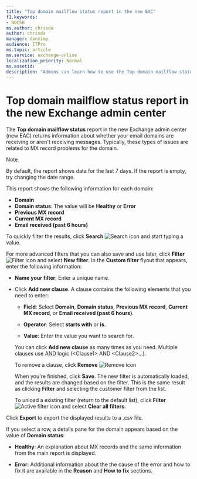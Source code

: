 ```yaml
---
title: "Top domain mailflow status report in the new EAC"
f1.keywords:
- NOCSH
ms.author: chrisda
author: chrisda
manager: dansimp
audience: ITPro
ms.topic: article
ms.service: exchange-online
localization_priority: Normal
ms.assetid:
description: "Admins can learn how to use the Top domain mailflow status report in the new Exchange admin center to identify and troubleshoot mail flow in your email domains."
---
```


# Top domain mailflow status report in the new Exchange admin center

The **Top domain mailflow status** report in the new Exchange admin center (new EAC) returns information about whether your email domains are receiving or aren't receiving messages. Typically, these types of issues are related to MX record problems for the domain.

> [!NOTE]
> By default, the report shows data for the last 7 days. If the report is empty, try changing the date range.

This report shows the following information for each domain:

- **Domain**
- **Domain status**: The value will be **Healthy** or **Error**
- **Previous MX record**
- **Current MX record**
- **Email received (past 6 hours)**

To quickly filter the results, click **Search** ![Search icon](../../media/modern-eac-search-icon.png) and start typing a value.

For more advanced filters that you can also save and use later, click **Filter** ![Filter icon](../../media/modern-eac-filter-icon.png) and select **New filter**. In the **Custom filter** flyout that appears, enter the following information:

- **Name your filter**: Enter a unique name.

- Click **Add new clause**. A clause contains the following elements that you need to enter:

  - **Field**: Select **Domain**, **Domain status**, **Previous MX record**, **Current MX record**, or **Email received (past 6 hours)**.

  - **Operator**: Select **starts with** or **is**.

  - **Value**: Enter the value you want to search for.

  You can click **Add new clause** as many times as you need. Multiple clauses use AND logic (\<Clause1\> AND \<Clause2\>...).

  To remove a clause, click **Remove** ![Remove icon](../../media/modern-eac-remove-icon.png)

  When you're finished, click **Save**. The new filter is automatically loaded, and the results are changed based on the filter. This is the same result as clicking **Filter** and selecting the customer filter from the list.

  To unload a existing filter (return to the default list), click **Filter** ![Active filter icon](../../media/modern-eac-filter-active-icon.png) and select **Clear all filters**.

Click **Export** to export the displayed results to a .csv file.

If you select a row, a details pane for the domain appears based on the value of **Domain status**:

- **Healthy**: An explanation about MX records and the same information from the main report is displayed.

- **Error**: Additional information about the the cause of the error and how to fix it are available in the **Reason** and **How to fix** sections.
